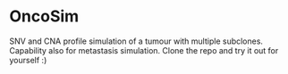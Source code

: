 # OncoSim
SNV and CNA profile simulation of a tumour with multiple subclones. Capability also for metastasis simulation. Clone the repo and try it out for yourself :)
